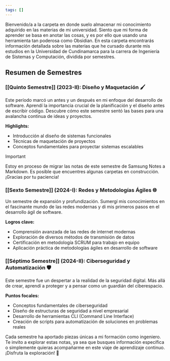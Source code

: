 ```yaml
---
tags: []
---
```

Bienvenido/a a la carpeta en donde suelo almacenar mi conocimiento adquirido en las materias de mi universidad. Siento que mi forma de aprender se basa en anotar las cosas, y es por ello que usando una herramienta tan poderosa como Obsidian. En esta carpeta encontrarás información detallada sobre las materias que he cursado durante mis estudios en la Universidad de Cundinamarca para la carrera de Ingeniería de Sistemas y Computación, dividida por semestres.

## Resumen de Semestres

### [[Quinto Semestre]] (2023-II): Diseño y Maquetación 🖌️

Este período marcó un antes y un después en mi enfoque del desarrollo de software. Aprendí la importancia crucial de la planificación y el diseño antes de escribir código. Descubre cómo este semestre sentó las bases para una avalancha continua de ideas y proyectos.

**Highlights:**

- Introducción al diseño de sistemas funcionales
- Técnicas de maquetación de proyectos
- Conceptos fundamentales para proyectar sistemas escalables

> [!important]
>  Estoy en proceso de migrar las notas de este semestre de Samsung Notes a Markdown. Es posible que encuentres algunas carpetas en construcción. ¡Gracias por tu paciencia!

### [[Sexto Semestre]] (2024-I): Redes y Metodologías Ágiles 🌐

Un semestre de expansión y profundización. Sumergí mis conocimientos en el fascinante mundo de las redes modernas y di mis primeros pasos en el desarrollo ágil de software.

**Logros clave:**

- Comprensión avanzada de las redes de internet modernas
- Exploración de diversos métodos de transmisión de datos
- Certificación en metodología SCRUM para trabajo en equipo
- Aplicación práctica de metodologías ágiles en desarrollo de software

### [[Séptimo Semestre]] (2024-II): Ciberseguridad y Automatización 🛡️

Este semestre fue un despertar a la realidad de la seguridad digital. Más allá de crear, aprendí a proteger y a pensar como un guardián del ciberespacio.

**Puntos focales:**

- Conceptos fundamentales de ciberseguridad
- Diseño de estructuras de seguridad a nivel empresarial
- Desarrollo de herramientas CLI (Command Line Interface)
- Creación de scripts para automatización de soluciones en problemas reales

Cada semestre ha aportado piezas únicas a mi formación como ingeniero. Te invito a explorar estas notas, ya sea que busques información específica o simplemente quieras acompañarme en este viaje de aprendizaje continuo. ¡Disfruta la exploración! 🚀